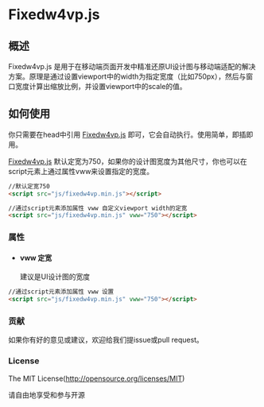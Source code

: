 # Fixedw4vp.js

## 概述

Fixedw4vp.js 是用于在移动端页面开发中精准还原UI设计图与移动端适配的解决方案。原理是通过设置viewport中的width为指定宽度（比如750px），然后与窗口宽度计算出缩放比例，并设置viewport中的scale的值。

## 如何使用

你只需要在head中引用 [Fixedw4vp.js](https://github.com/yiwanlee/fixedw4vp.git) 即可，它会自动执行。使用简单，即插即用。

[Fixedw4vp.js](https://github.com/yiwanlee/fixedw4vp.git) 默认定宽为750，如果你的设计图宽度为其他尺寸，你也可以在script元素上通过属性vww来设置指定的宽度。

```html
//默认定宽750
<script src="js/fixedw4vp.min.js"></script>

//通过script元素添加属性 vww 自定义viewport width的定宽
<script src="js/fixedw4vp.min.js" vww="750"></script>
```

### 属性

* #### vww 定宽

	建议是UI设计图的宽度

```html
//通过script元素添加属性 vww 设置
<script src="js/fixedw4vp.min.js" vww="750"></script>
```

### 贡献

如果你有好的意见或建议，欢迎给我们提issue或pull request。

### License
The MIT License(http://opensource.org/licenses/MIT)

请自由地享受和参与开源